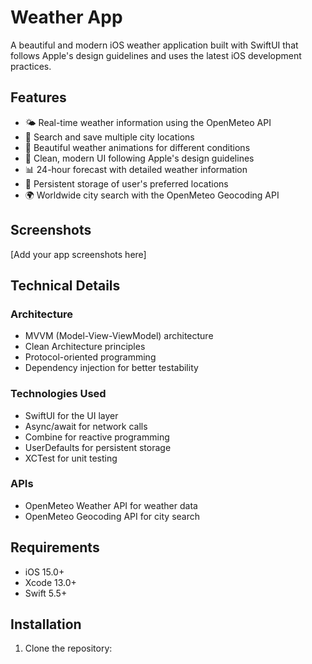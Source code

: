 # Weather App

A beautiful and modern iOS weather application built with SwiftUI that follows Apple's design guidelines and uses the latest iOS development practices.

## Features

- 🌤️ Real-time weather information using the OpenMeteo API
- 📍 Search and save multiple city locations
- 🎨 Beautiful weather animations for different conditions
- 📱 Clean, modern UI following Apple's design guidelines
- 📊 24-hour forecast with detailed weather information
- 💾 Persistent storage of user's preferred locations
- 🌍 Worldwide city search with the OpenMeteo Geocoding API

## Screenshots

[Add your app screenshots here]

## Technical Details

### Architecture
- MVVM (Model-View-ViewModel) architecture
- Clean Architecture principles
- Protocol-oriented programming
- Dependency injection for better testability

### Technologies Used
- SwiftUI for the UI layer
- Async/await for network calls
- Combine for reactive programming
- UserDefaults for persistent storage
- XCTest for unit testing

### APIs
- OpenMeteo Weather API for weather data
- OpenMeteo Geocoding API for city search

## Requirements

- iOS 15.0+
- Xcode 13.0+
- Swift 5.5+

## Installation

1. Clone the repository: 